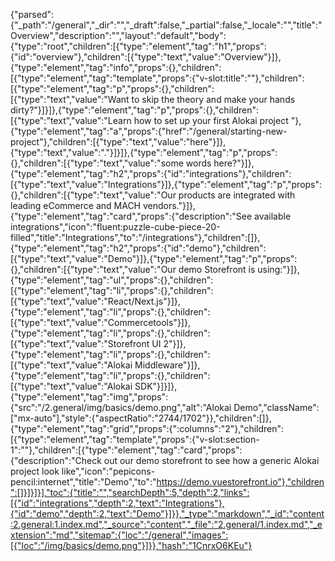 {"parsed":{"_path":"/general","_dir":"","_draft":false,"_partial":false,"_locale":"","title":"Overview","description":"","layout":"default","body":{"type":"root","children":[{"type":"element","tag":"h1","props":{"id":"overview"},"children":[{"type":"text","value":"Overview"}]},{"type":"element","tag":"info","props":{},"children":[{"type":"element","tag":"template","props":{"v-slot:title":""},"children":[{"type":"element","tag":"p","props":{},"children":[{"type":"text","value":"Want to skip the theory and make your hands dirty?"}]}]},{"type":"element","tag":"p","props":{},"children":[{"type":"text","value":"Learn how to set up your first Alokai project "},{"type":"element","tag":"a","props":{"href":"/general/starting-new-project"},"children":[{"type":"text","value":"here"}]},{"type":"text","value":"."}]}]},{"type":"element","tag":"p","props":{},"children":[{"type":"text","value":"some words here?"}]},{"type":"element","tag":"h2","props":{"id":"integrations"},"children":[{"type":"text","value":"Integrations"}]},{"type":"element","tag":"p","props":{},"children":[{"type":"text","value":"Our products are integrated with leading eCommerce and MACH vendors."}]},{"type":"element","tag":"card","props":{"description":"See available integrations","icon":"fluent:puzzle-cube-piece-20-filled","title":"Integrations","to":"/integrations"},"children":[]},{"type":"element","tag":"h2","props":{"id":"demo"},"children":[{"type":"text","value":"Demo"}]},{"type":"element","tag":"p","props":{},"children":[{"type":"text","value":"Our demo Storefront is using:"}]},{"type":"element","tag":"ul","props":{},"children":[{"type":"element","tag":"li","props":{},"children":[{"type":"text","value":"React/Next.js"}]},{"type":"element","tag":"li","props":{},"children":[{"type":"text","value":"Commercetools"}]},{"type":"element","tag":"li","props":{},"children":[{"type":"text","value":"Storefront UI 2"}]},{"type":"element","tag":"li","props":{},"children":[{"type":"text","value":"Alokai Middleware"}]},{"type":"element","tag":"li","props":{},"children":[{"type":"text","value":"Alokai SDK"}]}]},{"type":"element","tag":"img","props":{"src":"/2.general/img/basics/demo.png","alt":"Alokai Demo","className":["mx-auto"],"style":{"aspectRatio":"2744/1702"}},"children":[]},{"type":"element","tag":"grid","props":{":columns":"2"},"children":[{"type":"element","tag":"template","props":{"v-slot:section-1":""},"children":[{"type":"element","tag":"card","props":{"description":"Check out our demo storefront to see how a generic Alokai project look like","icon":"pepicons-pencil:internet","title":"Demo","to":"https://demo.vuestorefront.io"},"children":[]}]}]}],"toc":{"title":"","searchDepth":5,"depth":2,"links":[{"id":"integrations","depth":2,"text":"Integrations"},{"id":"demo","depth":2,"text":"Demo"}]}},"_type":"markdown","_id":"content:2.general:1.index.md","_source":"content","_file":"2.general/1.index.md","_extension":"md","sitemap":{"loc":"/general","images":[{"loc":"/img/basics/demo.png"}]}},"hash":"1CnrxO6KEu"}